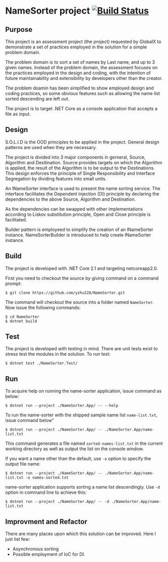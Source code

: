 # NameSorter project [![Build Status](https://travis-ci.org/yzhu228/NameSorter.svg?branch=master)](https://travis-ci.org/yzhu228/NameSorter)

## Purpose

This project is an assessment project (the project) requested by GlobalX to demonstrate a set of practices employed in the solution for a simple problem domain.

The problem domain is to sort a set of names by Last name, and up to 3 given names. Instead of the problem domain, the assessment focuses on the practices employed in the design and coding, with the intention of future maintainability and extensibility by developers other than the creator.

The problem doamin has been simplified to show employed design and coding practices, so some obvious features such as allowing the name list sorted descending are left out.

The project is to target .NET Core as a console application that accepts a file as input.

## Design

S.O.L.I.D is the OOD principles to be applied in the project. General design patterns are used when they are necessary.

The project is divided into 3 major components in gerneral, Source, Algorithm and Desitination. Source provides targets on which the Algorithm is applied, the result of the Algorithm is to be output to the Destinations. This design enforces the principle of Single Responsibility and Interface Segregation by dividing features into small units.

An INameSorter interface is used to present the name sorting service. The interface facilitates the Dependent Injection (DI) principle by declaring the dependencies to the above Source, Algorithm and Destination. 

As the dependencies can be swapped with other implementations according to Liskov substitution principle, Open and Close principle is facilitated.

Builder pattern is employeed to simplify the creation of an INameSorter instance. NameSorterBuilder is introduced to help create INameSorter instance.

## Build

The project is developed with .NET Core 2.1 and targeting netcoreapp2.0.  

First you need to checkout the source by giving command on a command prompt:
```
$ git clone https://github.com/yzhu228/NameSorter.git
```

The command will checkout the source into a folder named `NameSorter`. Now issue the following commands:
```
$ cd NameSorter
$ dotnet build
```

## Test

The project is developed with testing in mind. There are unit tests exist to stress test the modules in the solution. To run test:
```
$ dotnet test ./NameSorter.Test/
```

## Run

To acquire help on running the name-sorter application, issue command as below:
```
$ dotnet run --project ./NameSorter.App/ -- --help
```
To run the name-sorter with the shipped sample name list `name-list.txt`, issue command below"
```
$ dotnet run --project ./NameSorter.App/ -- ./NameSorter.App/name-list.txt
```
This command generates a file named `sorted-names-list.txt` in the current working directory as well as output the list on the console window.

If you want a name other than the default, use `-o` option to specify the output file name:
```
$ dotnet run --project ./NameSorter.App/ -- ./NameSorter.App/name-list.txt -o names-sorted.txt
```
name-sorter application supports sorting a name list descendingly. Use `-d` option in command line to achieve this:

```
$ dotnet run --project ./NameSorter.App/ -- -d ./NameSorter.App/name-list.txt
```

## Improvment and Refactor

There are many places upon which this solution can be improved. Here I just list few:

* Asynchronous sorting 
* Possible employment of IoC for DI.




    
  

